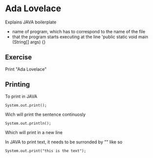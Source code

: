 
# Ada Lovelace

Explains JAVA boilerplate

- name of program, which has to correspond to the name of the file
- that the program starts executing at the line 'public static void main (String[] args) {}

## Exercise

Print "Ada Lovelace"

## Printing

To print in JAVA

`System.out.print();`

Wich will print the sentence continuosly

`System.out.println();`

Which will print in a new line

In JAVA to print text, it needs to be surronded by "" like so

`System.out.print("this is the text");`
